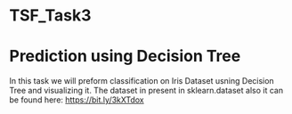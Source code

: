 # TSF_Task3
# Prediction using Decision Tree
In this task we will preform classification on Iris Dataset usning Decision Tree and visualizing it. The dataset in present in sklearn.dataset also it can be found here: https://bit.ly/3kXTdox    
